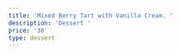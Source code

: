 ```yaml
---
title: 'Mixed Berry Tart with Vanilla Cream. '
description: 'Dessert '
price: '30'
type: dessert
---
```


